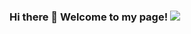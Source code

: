 ### Hi there 👋 Welcome to my page! <img src = "https://github.com/ShirleyP8908/ShirleyP8908/assets/98612806/7989163a-3e1f-442d-a8bf-357f4cd7c2d5" />








<!--
**ShirleyP8908/ShirleyP8908** is a ✨ _special_ ✨ repository because its `README.md` (this file) appears on your GitHub profile.



Here are some ideas to get you started:

- 🔭 I’m currently working on ...
- 🌱 I’m currently learning ...
- 👯 I’m looking to collaborate on ...
- 🤔 I’m looking for help with ...
- 💬 Ask me about ...
- 📫 How to reach me: ...
- 😄 Pronouns: ...
- ⚡ Fun fact: ...
-->
